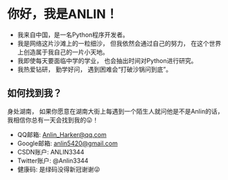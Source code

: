 # 你好，我是ANLIN！
- 我来自中国，是一名Python程序开发者。
- 我是网络这片沙滩上的一粒细沙，
但我依然会通过自己的努力，
在这个世界上创造属于我自己的一片小天地。
- 我即使每天要面临中学的学业，
也会抽出时间对Python进行研究。
- 我热爱钻研，
勤学好问，
遇到困难会“打破沙锅问到底”。

## 如何找到我？
身处湖南，
如果你愿意在湖南大街上每遇到一个陌生人就问他是不是Anlin的话，
我相信你总有一天会找到我的😛！

- QQ邮箱: Anlin_Harker@qq.com
- Google邮箱: anlin5420@gmail.com
- CSDN账户: ANLIN3344
- Twitter账户: @Anlin3344
- 健康码: 是绿码没得新冠谢谢😜

